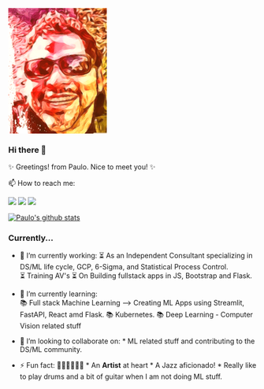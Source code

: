 
<img src="https://github.com/pau-lo/pau-lo/blob/main/assets/best.png" width=200 align=center>

### Hi there 👋

✨ Greetings! from Paulo.  Nice to meet you! ✨

📫 How to reach me: 

[![](https://img.icons8.com/color/32/000000/linkedin.png)](https://www.linkedin.com/in/paulorlopez/)
[![](https://img.icons8.com/color/32/000000/twitter.png)](https://twitter.com/_paulo_lopez_)
[![](https://img.icons8.com/plasticine/32/000000/gmail.png)](mailto:paulo.lopez@protonmail.com?Subject=From_GitHub)

[![Paulo's github stats](https://github-readme-stats.vercel.app/api?username=pau-lo&hide=stars&count_private=true&include_all_commits=true&show_icons=true&theme=algolia)](https://github.com/pau-lo/github-readme-stats)

### Currently...

- 🔭 I’m currently working:
         ⏳ As an Independent Consultant specializing in DS/ML life cycle, GCP, 6-Sigma, and Statistical Process Control.  
         ⏳ Training AV's
         ⏳ On Building fullstack apps in JS, Bootstrap and Flask.

- 🌱 I’m currently learning:  
         📚 Full stack Machine Learning --> Creating ML Apps using Streamlit, FastAPI, React amd Flask.
         📚 Kubernetes.
         📚 Deep Learning - Computer Vision related stuff

- 👯 I’m looking to collaborate on:
          * ML related stuff and contributing to the DS/ML community.

- ⚡ Fun fact: 🥁🎸🎶🎼🎼🎼
        * An **Artist** at heart
         * A Jazz aficionado!
         * Really like to play drums and a bit of guitar when I am not doing ML stuff.
          
  
          



          
     


